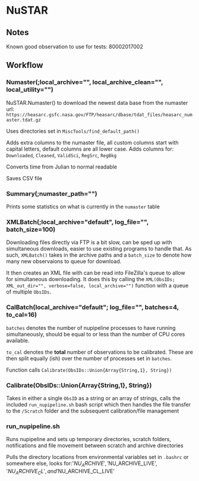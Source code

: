 # NuSTAR

## Notes

Known good observation to use for tests: 80002017002

## Workflow

### Numaster(;local_archive="", local_archive_clean="", local_utility="")

NuSTAR.Numaster() to download the newest data base from the numaster url:
`https://heasarc.gsfc.nasa.gov/FTP/heasarc/dbase/tdat_files/heasarc_numaster.tdat.gz`

Uses directories set in `MiscTools/find_default_path()`

Adds extra columns to the numaster file, all custom columns start with capital
letters, default columns are all lower case. Adds columns for: `Downloaded`,
`Cleaned`, `ValidSci`, `RegSrc`, `RegBkg`

Converts time from Julian to normal readable

Saves CSV file

### Summary(;numaster_path="")

Prints some statistics on what is currently in the `numaster` table

### XMLBatch(;local_archive="default", log_file="", batch_size=100)

Downloading files directly via FTP is a bit slow, can be sped up with simultaneous
downloads, easier to use existing programs to handle that. As such, `XMLBatch()`
takes in the archive paths and a `batch_size` to denote how many new observaions
to queue for download.

It then creates an XML file with can be read into FileZilla's queue to allow for
simultaneous downloading. It does this by calling the `XML(ObsIDs; XML_out_dir="", verbose=false, local_archive="")` function with a queue of multiple `ObsIDs`.

### CalBatch(local_archive="default"; log_file="", batches=4, to_cal=16)

`batches` denotes the number of nupipeline processes to have running simultaneously,
should be equal to or less than the number of CPU cores available.

`to_cal` denotes the **total** number of observations to be calibrated. These are
then split equally (ish) over the number of processes set in `batches`.

Function calls `Calibrate(ObsIDs::Union{Array{String,1}, String})`

### Calibrate(ObsIDs::Union{Array{String,1}, String})

Takes in either a single `ObsID` as a string or an array of strings, calls
the included `run_nupipeline.sh` bash script which then handles the file
transfer to the `/Scratch` folder and the subsequent calibration/file management

### run_nupipeline.sh

Runs nupipeline and sets up temporary directories, scratch folders, notifications
and file movement between scratch and archive directories

Pulls the directory locations from environmental variables set in `.bashrc` or
somewhere else, looks for:'$NU_ARCHIVE', '$NU_ARCHIVE_LIVE', '$NU_ARCHIVE_CL',
and '$NU_ARCHIVE_CL_LIVE'
